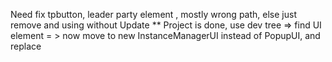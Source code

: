 Need fix tpbutton, leader party element , mostly wrong path, else just remove and using without 
Update ** Project is done, use dev tree => find UI element = > now move to new InstanceManagerUI instead of PopupUI, and replace
